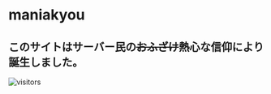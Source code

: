 # maniakyou
## このサイトはサーバー民の~~おふざけ~~熱心な信仰により誕生しました。
![visitors](https://visitor-badge.laobi.icu/badge?page_id=madushadhanushka.madushadhanushka)
